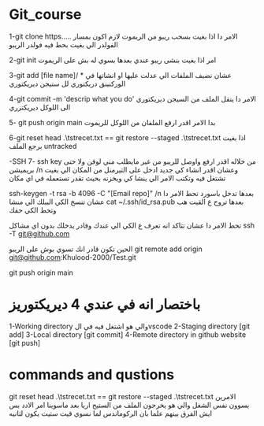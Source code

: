 # Git_course
1-git clone https.....
الامر دا اذا بغيت بسحب ريبو من الريموت لازم اكون بمسار الفولدر الي بغيت بحط فيه فولدر الريبو

2-git init 
امر اذا بغيت بنشى ريبو عندي بعدها بسوي له بش على الريموت

3-git add [file name]/ *
عشان نضيف الملفات الي عدلت عليها او انشاتها في الوركنينق دريكتوري لل ستيجن ديريكتوري

4-git commit -m 'descrip what you do'
الامر دا ينقل الملف من السيجن ديريكتوري الى اللوكل ديريكتزري 

5- git push origin main 
بدا الامر اقدر ارفع الملفان من اللوكل للريموت 

6-git reset head .\tstrecet.txt ==  git restore --staged .\tstrecet.txt
اذا بغيت برجع الملف untracked

-SSH
7- ssh key من خلاله اقدر ارفع واوصل للريبو من غير مايطلب مني لوقن ولا حتى بريميشن 
/n
وعشان اقدر انشاء كي جديد ادخل على التيرمنل من المكان الي بغيت تشتغل فيه وتكتب الامر الي ينشا كي ويخزنه بحيث تقدر تستعمله في اي مكان 

ssh-keygen -t rsa -b 4096 -C "[Email repo]"
/n بعدها تدخل باسورد 
تحط الامر دا عشان تنسخ الكي الببلك الي منشا 
cat ~/.ssh/id_rsa.pub
بعدها تروح ع القيت هب وتحط الكي حقك 

تحط الامر دا عشان تتاكد انه تعرف ع الكي الي عندك وفادر يدخلك بدون اي مشاكل 
ssh -T git@github.com


الحين تكون قادر انك تسوي بوش على الريبو 
git remote add origin git@github.com:Khulood-2000/Test.git

git push origin main


# باختصار انه في عندي 4 ديريكتوريز 
1-Working directory والي هو اشتغل فيه في الvscode 
2-Staging directory [git add]
3-Local directory [git commit]
4-Remote directory in github website [git push]











# commands and qustions
git reset head .\tstrecet.txt ==  git restore --staged .\tstrecet.txt
الامرين يسوون نفس الشغل والي هو يخرجون الملف من الستيج اريا بعد ماسوينا امر الادد بس ايش الفرق بينهم علما بان الركوماندس لما نسوي قيت ستيت يكون لثانيه



